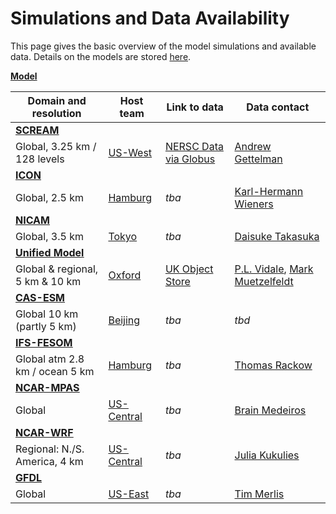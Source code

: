 # Simulations and Data Availability


This page gives the basic overview of the model simulations and available data. Details on the models are stored [here](https://github.com/digital-earths-global-hackathon/hk25/tree/main/content/models).

<ins> **Model** </ins>

| Domain and resolution                                                 | Host team          | Link to data                     | Data contact           |
|-----------------------------------------------------------------------|--------------------|----------------------------------|------------------------|
|  <ins> **[SCREAM](https://github.com/digital-earths-global-hackathon/hk25/blob/main/content/models/scream.md)** </ins>      |  |  |  |
| Global, 3.25 km / 128 levels     | [US-West](https://sites.google.com/lbl.gov/uswest-hackathon/home)                        | [NERSC Data via Globus](https://github.com/digital-earths-global-hackathon/tools/tree/main/dataset_transfer/NERSC_globus.md)         | [Andrew Gettelman](mailto:andrew.gettelman@pnnl.gov)            |
|  <ins> **[ICON](https://github.com/digital-earths-global-hackathon/hk25/blob/main/content/models/icon.md)** </ins>          |  |  |  |
| Global, 2.5 km                   | [Hamburg](https://digital-earths-global-hackathon.github.io/hamburg-node/)               | *tba*                       | [Karl-Hermann Wieners](https://mpimet.mpg.de/mitarbeiterinnen/karl-hermann-wieners)                         |
|  <ins> **[NICAM](https://github.com/digital-earths-global-hackathon/hk25/blob/main/content/models/nicam.md)** </ins>        |  |  |  |
| Global, 3.5 km                   | [Tokyo](https://dpo.aori.u-tokyo.ac.jp/dmmg/ICCP-GSRA/Global-Hackathon_Tokyo.htm)        | *tba*                       | [Daisuke Takasuka](mailto:takasuka@tohoku.ac.jp)      |
|  <ins> **[Unified Model](https://github.com/digital-earths-global-hackathon/hk25/blob/main/content/models/um.md)** </ins>   |  |  |  |
| Global & regional, 5 km & 10 km  | [Oxford](https://digital-earths-global-hackathon-uk.github.io/)                          | [UK Object Store](https://github.com/digital-earths-global-hackathon/tools/blob/main/dataset_transfer/UK_s3_rclone.md) | [P.L. Vidale](mailto:p.l.vidale@reading.ac.uk), [Mark Muetzelfeldt](mailto:mark.muetzelfeldt@reading.ac.uk) |
|  <ins> **[CAS-ESM](https://github.com/digital-earths-global-hackathon/hk25/blob/main/content/models/cas.md)** </ins>        |  |  |  |
| Global 10 km (partly 5 km)       | [Beijing](https://earthlab.iap.ac.cn/en/hackathon2025/)                                  | *tba*                       | *tbd*            |
| <ins> **[IFS-FESOM](https://github.com/digital-earths-global-hackathon/hk25/blob/main/content/models/ifs.md)** </ins>       |  |  |  |
| Global atm 2.8 km / ocean 5 km   | [Hamburg](https://digital-earths-global-hackathon.github.io/hamburg-node/)               | *tba*                       | [Thomas Rackow](mailto:thomas.rackow@ecmwf.int)       |
| <ins> **[NCAR-MPAS](https://github.com/digital-earths-global-hackathon/hk25/blob/main/content/models/mpas.md)** </ins>      |  |  |  |
| Global                           | [US-Central](https://www.cisl.ucar.edu/events/digital-earths-global-hackathon)           | *tba*                       | [Brain Medeiros](mailto:brianpm@ucar.edu )            |
| <ins>   **[NCAR-WRF](https://github.com/digital-earths-global-hackathon/hk25/blob/main/content/models/wrf.md)**  </ins>       |  |  |  |
| Regional: N./S. America, 4 km    | [US-Central](https://www.cisl.ucar.edu/events/digital-earths-global-hackathon)           | *tba*                       | [Julia Kukulies](mailto:kukulies@ucar.edu)            |
| <ins> **[GFDL](https://github.com/digital-earths-global-hackathon/hk25/blob/main/content/models/gfdl.md)**  </ins>          |  |  |  |
| Global                           | [US-East](https://cimes.princeton.edu/princeton-university-geophysical-fluid-dynamics-laboratory-global-km-scale-hackathon-0) | *tba* | [Tim Merlis](mailto:tmerlis@princeton.edu)      |



<!---
| Model | Team | Domain and Resolution | Model Contact | Host Team/Node | Data Status | Link to Data | Data Contact |
|-------|------|------------------------|----------------|----------------|--------------|---------------|----------------|
| [SCREAM](https://github.com/E3SM-Project/E3SM) | DOE E3SM Project | 3.25 km global 128 levels  | [Peter Caldwell](mailto:caldwell19@llnl.gov), [Chris Terai](mailto:terai1@llnl.gov) | US-West (NERSC) | Processed to HEALPix: Staging | Delivery via Globus | [Andrew Gettelman](mailto:andrew.gettelman@pnnl.gov) |
| [ICON](https://icon-model.org/) | MPI-M | Global, 2.5 km | [Daniel Klocke](mailto:daniel.klocke@mpimet.mpg.de) | EU |  |  | [Florian Zemian](mailto:ziemen@dkrz.de) |
| NICAM | NICAM team | Global 3.5 km | [Masaki Satoh](mailto:satoh@aori.u-tokyo.ac.jp), [Daisuke Takasuka](mailto:takasuka@tohoku.ac.jp) | Japan |  |  |  |
| Unified Model | [UK HRCM](https://hrcm.ceda.ac.uk) (MO+NCAS) | Global & regional 5km & 10km | [P.L. Vidale](mailto:p.l.vidale@reading.ac.uk), Huw Lewis | Oxford - Met Office  | Partially Uploaded  | [UK Object Store Instructions](https://github.com/digital-earths-global-hackathon/tools/blob/main/dataset_transfer/UK_s3_rclone.md) | [P.L. Vidale](mailto:p.l.vidale@reading.ac.uk), [Mark Muetzelfeldt](mailto:mark.muetzelfeldt@reading.ac.uk) |
| CAS-ESM2.0  | CAS-ESM | Global 10km and/or 5km | [He Zhang](mailto:zhanghe@mail.iap.ac.cn), [Kece Fei](mailto:feikece@mail.iap.ac.cn) | IAP (China) |  |  |  |
| IFS-FESOM | ECMWF/AWI | Global: atmosphere ~2.8km, ocean ~5km | [Thomas Rackow](mailto:thomas.rackow@ecmwf.int) | EU |  |  |  |
| MPAS | NCAR-MPAS | Global | [Bill Skamarock](mailto:skamarock@ucar.edu) | US-Central (NCAR) | Processing to HEALPix |  | [Brian Medeiros](mailto:brianpm@ucar.edu) |
| X-SHIELD | GFDL | Global | [Tim Merlis](mailto:tmerlis@princeton.edu) | US-East (Princeton) | Processing to HEALPix |  | [Tim Merlis](mailto:tmerlis@princeton.edu) |
| WRF | NCAR - WF | 4km Regional: N. America and S. America | [Julia Kukulies](mailto:kukulies@ucar.edu) | US-Central (NCAR) | Processing to HEALPix |  | [Julia Kukulies](mailto:kukulies@ucar.edu) |
!-->

